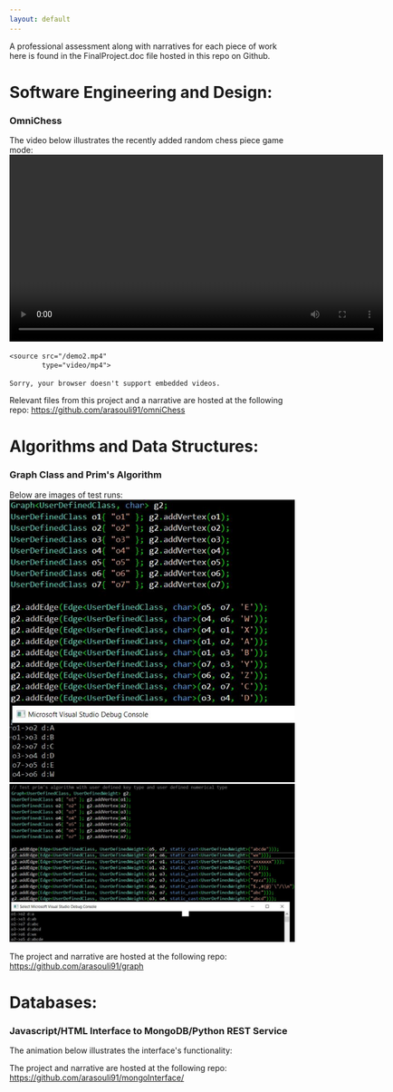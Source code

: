 ```yaml
---
layout: default
---
```

A professional assessment along with narratives for each piece of work here is found in the FinalProject.doc file hosted in this repo on Github.

# Software Engineering and Design:
### OmniChess
The video below illustrates the recently added random chess piece game mode:
<video controls width="660">

    <source src="/demo2.mp4"
            type="video/mp4">

    Sorry, your browser doesn't support embedded videos.
</video>

Relevant files from this project and a narrative are hosted at the following repo:
https://github.com/arasouli91/omniChess


# Algorithms and Data Structures:
### Graph Class and Prim's Algorithm
Below are images of test runs:
![Branching](./assets/images/t1.jpg)
![Branching](./assets/images/t2.jpg)

The project and narrative are hosted at the following repo:
https://github.com/arasouli91/graph


# Databases:
### Javascript/HTML Interface to MongoDB/Python REST Service
The animation below illustrates the interface's functionality:

The project and narrative are hosted at the following repo:
https://github.com/arasouli91/mongoInterface/




